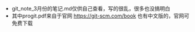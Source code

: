 - git_note_3月份的笔记.md仅供自己查看，写的很乱，很多也没搞明白
- 其中progit.pdf来自于官网 https://git-scm.com/book 也有中文版的，官网可免费下载
